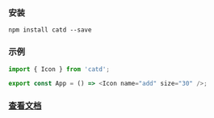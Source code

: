 
### 安装

```
npm install catd --save
```

### 示例

```ts
import { Icon } from 'catd';

export const App = () => <Icon name="add" size="30" />;
```

### [查看文档](https://lby1024.gitee.io/cat-design/components/progress)
